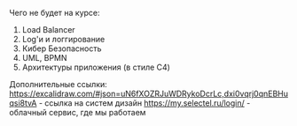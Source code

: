 Чего не будет на курсе:
1. Load Balancer
2. Log'и и логгирование
3. Кибер Безопасность
4. UML, BPMN
5. Архитектуры приложения (в стиле C4)
   

Дополнительные ссылки:
https://excalidraw.com/#json=uN6fXOZRJuWDRykoDcrLc,dxi0vqrj0qnEBHuqsi8tvA - ссылка на систем дизайн
https://my.selectel.ru/login/ - облачный сервис, где мы работаем 
